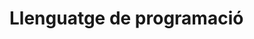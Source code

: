 <!-- TITLE: Llenguatge de programació -->
<!-- SUBTITLE: Llenguatge de programació  -->

# Llenguatge de programació 